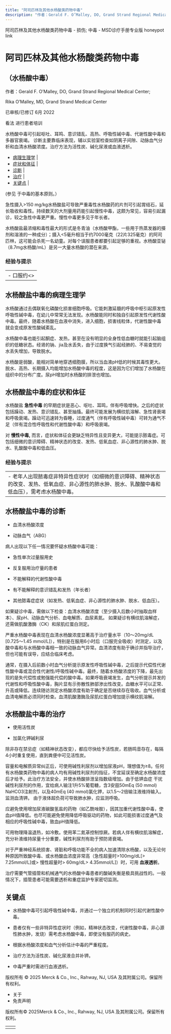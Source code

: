 ```yaml
---
title: "阿司匹林及其他水杨酸类药物中毒"
description: "作者：Gerald F. O’Malley, DO, Grand Strand Regional Medical Center;"
---
```


﻿阿司匹林及其他水杨酸类药物中毒 \- 损伤; 中毒 \- MSD诊疗手册专业版 honeypot link

# 阿司匹林及其他水杨酸类药物中毒

## （水杨酸中毒）

作者：Gerald F. O’Malley, DO, Grand Strand Regional Medical Center;

Rika O’Malley, MD, Grand Strand Medical Center

已审核/已修订 6月 2022

看法 进行患者培训

水杨酸中毒可引起呕吐、耳鸣、意识错乱、高热、呼吸性碱中毒、代谢性酸中毒和多器官衰竭。 诊断主要靠临床表现，辅以实验室检查如阴离子间隙、动脉血气分析和血清水杨酸浓度。治疗方法为活性炭、碱化尿液或血液透析。

- [病理生理学](#病理生理学_v1118741_zh) \|
- [症状和体征](#症状和体征_v1118746_zh) \|
- [诊断](#诊断_v1118750_zh) \|
- [治疗](#治疗_v1118772_zh) \|
- [关键点](#关键点_v8343611_zh) \|

(参见 于中毒的基本原则。）

急性摄入>150 mg/kg水杨酸盐可导致严重毒性水杨酸药的片剂可引起胃结石，延长吸收和毒性。持续数天的大剂量用药能引起慢性中毒，这颇为常见，容易引起漏诊，较之急性中毒更严重。慢性中毒更多见于年长者。

水杨酸盐最浓缩和毒性最大的形式是冬青油（水杨酸甲酯，一些用于热蒸发器的搽剂和溶液的一种成分）；摄入<5毫升相当于约7000毫克（22片325毫克）的阿司匹林，这可能会杀死一名幼童。对每个误服患者都要引起足够的重视。水杨酸亚铋（8.7mg水杨酸/mL）是另一大量水杨酸的潜在来源。

### 经验与提示

|     |
| --- |
| - 口服约<> |

## 水杨酸盐中毒的病理生理学

水杨酸通过去偶联氧化磷酸化损害细胞呼吸。它能刺激延髓的呼吸中枢引起原发性 呼吸性碱中毒，在幼儿中常常无法发现。水杨酸能同时和独自引起原发性代谢性酸中毒。最终，随着水杨酸在血液中消失，进入细胞，损害线粒体，代谢性酸中毒 就会变成原发性酸碱紊乱。

水杨酸中毒也能引起酮症、发热，甚至在没有明显的全身性低血糖时就能引起脑组织的低糖状态。经肾的钠、jia及水丢失，由于过度换气引起经肺的、不易查觉的水丢失增加，导致脱水。

水杨酸是弱酸，能相对简单地穿透细胞膜，所以当血液pH低的时候其毒性更大。脱水、高热、长期摄入均能增加水杨酸中毒的程度，这是因为它们增加了水杨酸在组织中的分布广度。尿pH增加时水杨酸的排泄也增加。

## 水杨酸盐中毒的症状和体征

水杨酸盐 **急性中毒** 的早期症状是恶心、呕吐、耳鸣，伴有呼吸增快。之后的症状包括躁动、发热、意识错乱、甚至抽搐。最终可能发展为横纹肌溶解、急性肾衰竭和呼吸衰竭。躁动可迅速转为昏睡，过度通气（伴有呼吸性碱中毒）可转为通气不足（伴有混合性呼吸性和代谢性酸中毒）和呼吸衰竭。

对 **慢性中毒,** 而言，症状和体征会更缺乏特异性且变异更大，可能提示脓毒症。可包括细微的意识障碍、精神状态的改变、发热、低氧血症、非心源性的肺水肿、脱水、乳酸酸中毒和低血压。

### 经验与提示

|     |
| --- |
| - 老年人出现脓毒症非特异性症状时（如细微的意识障碍、精神状态的改变、发热、低氧血症、非心源性的肺水肿、脱水、乳酸酸中毒和低血压），需考虑水杨酸中毒。 |

## 水杨酸盐中毒的诊断

- 血清水杨酸浓度

- 动脉血气（ABG）


病人出现以下任一情况要怀疑水杨酸中毒可能：

- 急性单次过量服用史

- 反复服用治疗量的患者

- 不能解释的代谢性酸中毒

- 有不能解释的意识错乱和发热（年长者）

- 其他脓毒症症状（如发热、低氧血症、非心源性的肺水肿、脱水、低血压）。


如果疑诊中毒，需做以下检查：血清水杨酸浓度（至少摄入后数小时抽取血样本）、尿pH、动脉血气分析、血电解质、血尿素氮。 如果疑诊有横纹肌溶解症，还需做肌酸激酶（CK）和尿肌红蛋白测定。

严重水杨酸中毒表现在血清水杨酸浓度显著高于治疗量水平（10～20mg/dL \[0.725～1.45 mmol/L\]），特别是在服用6小时后（口服完全吸收）时测定，以及酸中毒和与水杨酸中毒相一致的动脉血气异常。血清浓度有助于确诊并指导治疗，但也可能有误导，应结合临床考虑。

通常，在摄入后前数小时血气分析提示原发性呼吸性碱中毒，之后提示代偿性代谢性酸中毒或混合性代谢性/呼吸性碱中毒。最终，随着水杨酸浓度的下降，最先出现的是失代偿性或勉强能代偿的酸中毒。如果呼吸衰竭发生，血气分析提示并发的代谢性和呼吸性酸中毒，胸片显有示弥散性肺部渗出性改变。血糖水平可以正常、升高或降低。连续随访测定水杨酸浓度有助于确定是否继续存在吸收。血气分析或血清电解质必须同时检查。血清肌酸激酶及尿肌红蛋白增加提示横纹肌溶解。

## 水杨酸盐中毒的治疗

- 使用活性炭

- 加氯化钾碱利尿


除非存在禁忌症（如精神状态改变），都应尽快给予活性炭，若肠鸣音存在，每隔4小时重复使用，直到粪便中可见活性炭。

容量和电解质异常纠正后，可使用碱性利尿剂以增加尿液pH，理想值为≥8。任何有水杨酸类药物中毒的病人均有用碱性利尿剂的指征，不宜延误至确定水杨酸浓度后才给予。此治疗方法安全，并使水杨酸排泄呈指数级增加。由于低钾血症 干扰碱性利尿剂的作用，宜给病人输注1升5%葡萄糖，含3安瓿50mEq (50 mmol) NaHCO3注射剂，以及40mEq (40 mmol)氯化钾，以1.5～2倍输注液维持输入。 监测血清钾。 由于液体超负荷可导致肺水肿，应监测呼吸。

应避免使用增加尿液碳酸氢盐的药物（如乙酰唑胺），因其加重代谢性酸中毒，使血pH值降低。也尽可能避免使用降低呼吸驱动的药物，如此可能损害过度通气及相应的呼吸性碱中毒，致血pH值降低。

可用物理降温退热，如冷敷。使用苯二氮䓬控制惊厥。若病人伴有横纹肌溶解症，充分补液维持尿量十分重要，碱性利尿剂有助于预防肾衰竭。

对于严重神经系统损害、肾脏和呼吸功能不全的病人加速清除水杨酸，以及无论何种原因所致酸中毒、或水杨酸血浓度非常高（急性超量时>100mg/dL\[> 7.25mmol/L\]或> 慢性超量时> 60mg/dL> 4.35mmol/L\]）时，可用 **血液透析**。

治疗需要气管插管和机械通气的水杨酸中毒患者的酸碱失衡是极具挑战性的。一般情况下，插管患者可能需要透析和重症监护专家密切监测。

## 关键点

- 水杨酸中毒可引起呼吸性碱中毒，并通过一个独立的机制同时引起代谢性酸中毒。

- 患者仅有一些非特异性症状时（例如，精神状态改变，代谢性酸中毒，非心源性肺水肿，发烧）需考虑水杨酸中毒，即使没有服药的病史。

- 根据水杨酸浓度和血气分析估计中毒的严重程度。

- 治疗方法为活性炭、碱化尿液合并补钾。

- 中毒严重时需进行血液透析。




版权所有 © 2025
Merck & Co., Inc., Rahway, NJ, USA 及其附属公司。保留所有权利。

- 关于
- 免责声明

版权所有© 2025Merck & Co., Inc., Rahway, NJ, USA 及其附属公司。保留所有权利。

|     |     |
| --- | --- |
|  |  |
